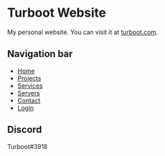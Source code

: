 # Turboot Website
 My personal website. You can visit it at [turboot.com](https://turboot.com).

## Navigation bar
- [Home](https://turboot.com)
- [Projects](https://turboot.com/project)
- [Services](https://turboot.com/services)
- [Servers](https://turboot.com/servers)
- [Contact](https://turboot.com/contact)
- [Login](https://turboot.com/login)

## Discord
 Turboot#3918